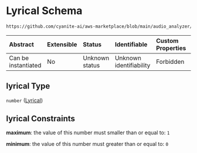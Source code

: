 # Lyrical Schema

```txt
https://github.com/cyanite-ai/aws-marketplace/blob/main/audio_analyzer/schemes/marketplace_v1/schema/TaggingV8.schema.json#/$defs/MoodAdvancedScoresV1/properties/lyrical
```



| Abstract            | Extensible | Status         | Identifiable            | Custom Properties | Additional Properties | Access Restrictions | Defined In                                                                     |
| :------------------ | :--------- | :------------- | :---------------------- | :---------------- | :-------------------- | :------------------ | :----------------------------------------------------------------------------- |
| Can be instantiated | No         | Unknown status | Unknown identifiability | Forbidden         | Allowed               | none                | [TaggingV8.schema.json\*](../out/TaggingV8.schema.json "open original schema") |

## lyrical Type

`number` ([Lyrical](taggingv8-defs-moodadvancedscoresv1-properties-lyrical.md))

## lyrical Constraints

**maximum**: the value of this number must smaller than or equal to: `1`

**minimum**: the value of this number must greater than or equal to: `0`
